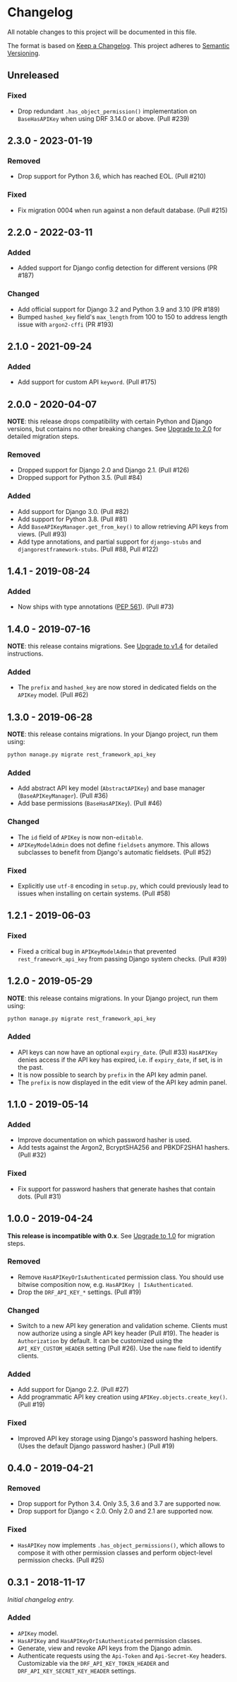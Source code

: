 # Changelog

All notable changes to this project will be documented in this file.

The format is based on [Keep a Changelog](https://keepachangelog.com/en/1.0.0/). This project adheres to [Semantic Versioning](https://semver.org/spec/v2.0.0.html).

## Unreleased

### Fixed

- Drop redundant `.has_object_permission()` implementation on `BaseHasAPIKey` when using DRF 3.14.0 or above. (Pull #239)

## 2.3.0 - 2023-01-19

### Removed

- Drop support for Python 3.6, which has reached EOL. (Pull #210)

### Fixed

- Fix migration 0004 when run against a non default database. (Pull #215)

## 2.2.0 - 2022-03-11

### Added

- Added support for Django config detection for different versions (PR #187)

### Changed

- Add official support for Django 3.2 and Python 3.9 and 3.10 (PR #189)
- Bumped `hashed_key` field's `max_length` from 100 to 150 to address length issue with `argon2-cffi` (PR #193)

## 2.1.0 - 2021-09-24

### Added

- Add support for custom API `keyword`. (Pull #175)

## 2.0.0 - 2020-04-07

**NOTE**: this release drops compatibility with certain Python and Django versions, but contains no other breaking changes. See [Upgrade to 2.0](https://florimondmanca.github.io/djangorestframework-api-key/upgrade/2.0/) for detailed migration steps.

### Removed

- Dropped support for Django 2.0 and Django 2.1. (Pull #126)
- Dropped support for Python 3.5. (Pull #84)

### Added

- Add support for Django 3.0. (Pull #82)
- Add support for Python 3.8. (Pull #81)
- Add `BaseAPIKeyManager.get_from_key()` to allow retrieving API keys from views. (Pull #93)
- Add type annotations, and partial support for `django-stubs` and `djangorestframework-stubs`. (Pull #88, Pull #122)

## 1.4.1 - 2019-08-24

### Added

- Now ships with type annotations ([PEP 561](https://www.python.org/dev/peps/pep-0561/)). (Pull #73)

## 1.4.0 - 2019-07-16

**NOTE**: this release contains migrations. See [Upgrade to v1.4](https://florimondmanca.github.io/djangorestframework-api-key/upgrade/1.4/) for detailed instructions.

### Added

- The `prefix` and `hashed_key` are now stored in dedicated fields on the `APIKey` model. (Pull #62)

## 1.3.0 - 2019-06-28

**NOTE**: this release contains migrations. In your Django project, run them using:

```python
python manage.py migrate rest_framework_api_key
```

### Added

- Add abstract API key model (`AbstractAPIKey`) and base manager (`BaseAPIKeyManager`). (Pull #36)
- Add base permissions (`BaseHasAPIKey`). (Pull #46)

### Changed

- The `id` field of `APIKey` is now non-`editable`.
- `APIKeyModelAdmin` does not define `fieldsets` anymore. This allows subclasses to benefit from Django's automatic fieldsets. (Pull #52)

### Fixed

- Explicitly use `utf-8` encoding in `setup.py`, which could previously lead to issues when installing on certain systems. (Pull #58)

## 1.2.1 - 2019-06-03

### Fixed

- Fixed a critical bug in `APIKeyModelAdmin` that prevented `rest_framework_api_key` from passing Django system checks. (Pull #39)

## 1.2.0 - 2019-05-29

**NOTE**: this release contains migrations. In your Django project, run them using:

```python
python manage.py migrate rest_framework_api_key
```

### Added

- API keys can now have an optional `expiry_date`. (Pull #33) `HasAPIKey` denies access if the API key has expired, i.e. if `expiry_date`, if set, is in the past.
- It is now possible to search by `prefix` in the API key admin panel.
- The `prefix` is now displayed in the edit view of the API key admin panel.

## 1.1.0 - 2019-05-14

### Added

- Improve documentation on which password hasher is used.
- Add tests against the Argon2, BcryptSHA256 and PBKDF2SHA1 hashers. (Pull #32)

### Fixed

- Fix support for password hashers that generate hashes that contain dots. (Pull #31)

## 1.0.0 - 2019-04-24

**This release is incompatible with 0.x**. See [Upgrade to 1.0](https://florimondmanca.github.io/djangorestframework-api-key/upgrade/1.4/) for migration steps.

### Removed

- Remove `HasAPIKeyOrIsAuthenticated` permission class. You should use bitwise composition now, e.g. `HasAPIKey | IsAuthenticated`.
- Drop the `DRF_API_KEY_*` settings. (Pull #19)

### Changed

- Switch to a new API key generation and validation scheme. Clients must now authorize using a single API key header (Pull #19). The header is `Authorization` by default. It can be customized using the `API_KEY_CUSTOM_HEADER` setting (Pull #26). Use the `name` field to identify clients.

### Added

- Add support for Django 2.2. (Pull #27)
- Add programmatic API key creation using `APIKey.objects.create_key()`. (Pull #19)

### Fixed

- Improved API key storage using Django's password hashing helpers. (Uses the default Django password hasher.) (Pull #19)

## 0.4.0 - 2019-04-21

### Removed

- Drop support for Python 3.4. Only 3.5, 3.6 and 3.7 are supported now.
- Drop support for Django < 2.0. Only 2.0 and 2.1 are supported now.

### Fixed

- `HasAPIKey` now implements `.has_object_permissions()`, which allows to compose it with other permission classes and perform object-level permission checks. (Pull #25)

## 0.3.1 - 2018-11-17

_Initial changelog entry._

### Added

- `APIKey` model.
- `HasAPIKey` and `HasAPIKeyOrIsAuthenticated` permission classes.
- Generate, view and revoke API keys from the Django admin.
- Authenticate requests using the `Api-Token` and `Api-Secret-Key` headers. Customizable via the `DRF_API_KEY_TOKEN_HEADER` and `DRF_API_KEY_SECRET_KEY_HEADER` settings.
